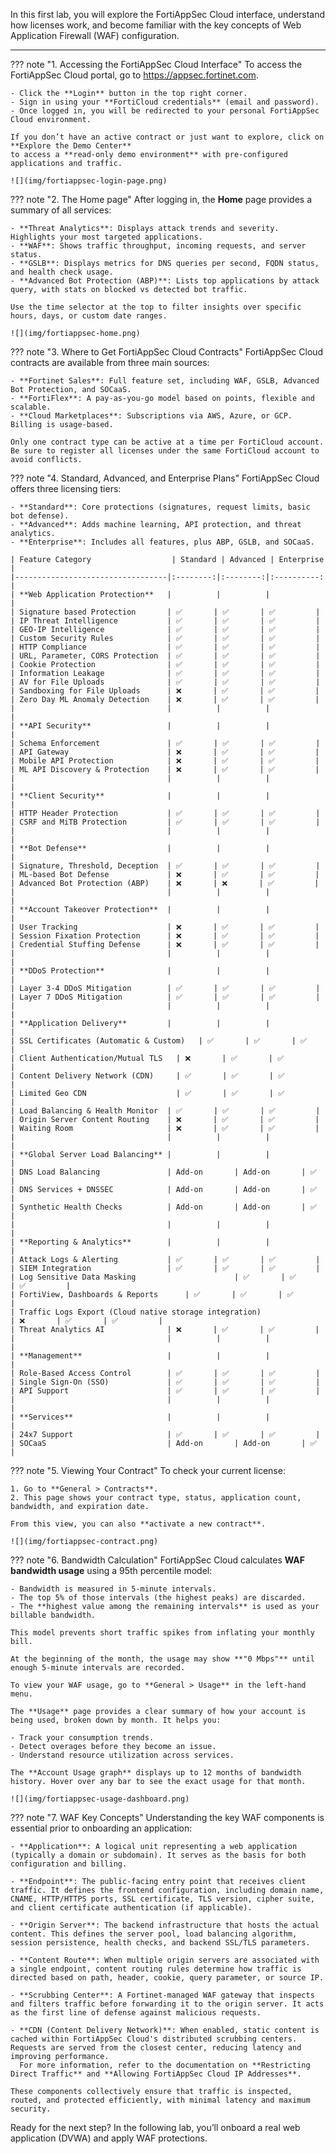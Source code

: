 In this first lab, you will explore the FortiAppSec Cloud interface, understand how licenses work, and become familiar with the key concepts of Web Application Firewall (WAF) configuration.

---

??? note "1. Accessing the FortiAppSec Cloud Interface"
    To access the FortiAppSec Cloud portal, go to <a href="https://appsec.fortinet.com" target="_blank">https://appsec.fortinet.com</a>.

    - Click the **Login** button in the top right corner.
    - Sign in using your **FortiCloud credentials** (email and password).
    - Once logged in, you will be redirected to your personal FortiAppSec Cloud environment.

    If you don’t have an active contract or just want to explore, click on **Explore the Demo Center**  
    to access a **read-only demo environment** with pre-configured applications and traffic.

    ![](img/fortiappsec-login-page.png)

??? note "2. The Home page"
    After logging in, the **Home** page provides a summary of all services:

    - **Threat Analytics**: Displays attack trends and severity. Highlights your most targeted applications.
    - **WAF**: Shows traffic throughput, incoming requests, and server status.
    - **GSLB**: Displays metrics for DNS queries per second, FQDN status, and health check usage.
    - **Advanced Bot Protection (ABP)**: Lists top applications by attack query, with stats on blocked vs detected bot traffic.

    Use the time selector at the top to filter insights over specific hours, days, or custom date ranges.

    ![](img/fortiappsec-home.png)


??? note "3. Where to Get FortiAppSec Cloud Contracts"
    FortiAppSec Cloud contracts are available from three main sources:

    - **Fortinet Sales**: Full feature set, including WAF, GSLB, Advanced Bot Protection, and SOCaaS.
    - **FortiFlex**: A pay-as-you-go model based on points, flexible and scalable.
    - **Cloud Marketplaces**: Subscriptions via AWS, Azure, or GCP. Billing is usage-based.

    Only one contract type can be active at a time per FortiCloud account. Be sure to register all licenses under the same FortiCloud account to avoid conflicts.

??? note "4. Standard, Advanced, and Enterprise Plans"
    FortiAppSec Cloud offers three licensing tiers:

    - **Standard**: Core protections (signatures, request limits, basic bot defense).
    - **Advanced**: Adds machine learning, API protection, and threat analytics.
    - **Enterprise**: Includes all features, plus ABP, GSLB, and SOCaaS.

    | Feature Category                  | Standard | Advanced | Enterprise |
    |----------------------------------|:--------:|:--------:|:----------: |
    | **Web Application Protection**   |          |          |             |
    | Signature based Protection       | ✅       | ✅       | ✅         |
    | IP Threat Intelligence           | ✅       | ✅       | ✅         |
    | GEO-IP Intelligence              | ✅       | ✅       | ✅         |
    | Custom Security Rules            | ✅       | ✅       | ✅         |
    | HTTP Compliance                  | ✅       | ✅       | ✅         |
    | URL, Parameter, CORS Protection  | ✅       | ✅       | ✅         |
    | Cookie Protection                | ✅       | ✅       | ✅         |
    | Information Leakage              | ✅       | ✅       | ✅         |
    | AV for File Uploads              | ✅       | ✅       | ✅         |
    | Sandboxing for File Uploads      | ❌       | ✅       | ✅         |
    | Zero Day ML Anomaly Detection    | ❌       | ✅       | ✅         |
    |                                  |          |          |            |
    | **API Security**                 |          |          |             |
    | Schema Enforcement               | ✅       | ✅       | ✅         |
    | API Gateway                      | ❌       | ✅       | ✅         |
    | Mobile API Protection            | ❌       | ✅       | ✅         |
    | ML API Discovery & Protection    | ❌       | ✅       | ✅         |
    |                                  |          |          |            |
    | **Client Security**              |          |          |             |
    | HTTP Header Protection           | ✅       | ✅       | ✅         |
    | CSRF and MiTB Protection         | ✅       | ✅       | ✅         |
    |                                  |          |          |            |
    | **Bot Defense**                  |          |          |             |
    | Signature, Threshold, Deception  | ✅       | ✅       | ✅         |
    | ML-based Bot Defense             | ❌       | ✅       | ✅         |
    | Advanced Bot Protection (ABP)    | ❌       | ❌       | ✅         |
    |                                  |          |          |            |
    | **Account Takeover Protection**  |          |          |             |
    | User Tracking                    | ❌       | ✅       | ✅         |
    | Session Fixation Protection      | ❌       | ✅       | ✅         |
    | Credential Stuffing Defense      | ❌       | ✅       | ✅         |
    |                                  |          |          |            |
    | **DDoS Protection**              |          |          |             |
    | Layer 3-4 DDoS Mitigation        | ✅       | ✅       | ✅         |
    | Layer 7 DDoS Mitigation          | ✅       | ✅       | ✅         |
    |                                  |          |          |            |
    | **Application Delivery**         |          |          |             |
    | SSL Certificates (Automatic & Custom)   | ✅       | ✅       | ✅         |
    | Client Authentication/Mutual TLS   | ❌       | ✅       | ✅         |
    | Content Delivery Network (CDN)     | ✅       | ✅       | ✅         |
    | Limited Geo CDN                    | ✅       | ✅       | ✅         |
    | Load Balancing & Health Monitor  | ✅       | ✅       | ✅         |
    | Origin Server Content Routing    | ❌       | ✅       | ✅         |
    | Waiting Room                     | ❌       | ✅       | ✅         |
    |                                  |          |          |            |
    | **Global Server Load Balancing** |          |          |             |
    | DNS Load Balancing               | Add-on       | Add-on       | ✅         |
    | DNS Services + DNSSEC            | Add-on       | Add-on       | ✅         |
    | Synthetic Health Checks          | Add-on       | Add-on       | ✅         |
    |                                  |          |          |            |
    | **Reporting & Analytics**        |          |          |             |
    | Attack Logs & Alerting           | ✅       | ✅       | ✅         |
    | SIEM Integration                 | ✅       | ✅       | ✅         |
    | Log Sensitive Data Masking                      | ✅       | ✅       | ✅         |
    | FortiView, Dashboards & Reports      | ✅       | ✅       | ✅         |
    | Traffic Logs Export (Cloud native storage integration)                 | ❌       | ✅       | ✅         |
    | Threat Analytics AI              | ❌       | ✅       | ✅         |
    |                                  |          |          |            |
    | **Management**                   |          |          |             |
    | Role-Based Access Control        | ✅       | ✅       | ✅         |
    | Single Sign-On (SSO)             | ✅       | ✅       | ✅         |
    | API Support                      | ✅       | ✅       | ✅         |
    |                                  |          |          |            |
    | **Services**                     |          |          |             |
    | 24x7 Support                     | ✅       | ✅       | ✅         |
    | SOCaaS                           | Add-on       | Add-on       | ✅         |

??? note "5. Viewing Your Contract"
    To check your current license:

    1. Go to **General > Contracts**.
    2. This page shows your contract type, status, application count, bandwidth, and expiration date.

    From this view, you can also **activate a new contract**.

    ![](img/fortiappsec-contract.png)

??? note "6. Bandwidth Calculation"
    FortiAppSec Cloud calculates **WAF bandwidth usage** using a 95th percentile model:

    - Bandwidth is measured in 5-minute intervals.
    - The top 5% of those intervals (the highest peaks) are discarded.
    - The **highest value among the remaining intervals** is used as your billable bandwidth.

    This model prevents short traffic spikes from inflating your monthly bill.

    At the beginning of the month, the usage may show **"0 Mbps"** until enough 5-minute intervals are recorded.

    To view your WAF usage, go to **General > Usage** in the left-hand menu.

    The **Usage** page provides a clear summary of how your account is being used, broken down by month. It helps you:

    - Track your consumption trends.
    - Detect overages before they become an issue.
    - Understand resource utilization across services.

    The **Account Usage graph** displays up to 12 months of bandwidth history. Hover over any bar to see the exact usage for that month.

    ![](img/fortiappsec-usage-dashboard.png)

??? note "7. WAF Key Concepts"
    Understanding the key WAF components is essential prior to onboarding an application:

    - **Application**: A logical unit representing a web application (typically a domain or subdomain). It serves as the basis for both configuration and billing.
    
    - **Endpoint**: The public-facing entry point that receives client traffic. It defines the frontend configuration, including domain name, CNAME, HTTP/HTTPS ports, SSL certificate, TLS version, cipher suite, and client certificate authentication (if applicable).
    
    - **Origin Server**: The backend infrastructure that hosts the actual content. This defines the server pool, load balancing algorithm, session persistence, health checks, and backend SSL/TLS parameters.
    
    - **Content Route**: When multiple origin servers are associated with a single endpoint, content routing rules determine how traffic is directed based on path, header, cookie, query parameter, or source IP.
    
    - **Scrubbing Center**: A Fortinet-managed WAF gateway that inspects and filters traffic before forwarding it to the origin server. It acts as the first line of defense against malicious requests.
    
    - **CDN (Content Delivery Network)**: When enabled, static content is cached within FortiAppSec Cloud's distributed scrubbing centers. Requests are served from the closest center, reducing latency and improving performance.  
      For more information, refer to the documentation on **Restricting Direct Traffic** and **Allowing FortiAppSec Cloud IP Addresses**.

    These components collectively ensure that traffic is inspected, routed, and protected efficiently, with minimal latency and maximum security.

Ready for the next step? In the following lab, you’ll onboard a real web application (DVWA) and apply WAF protections.
